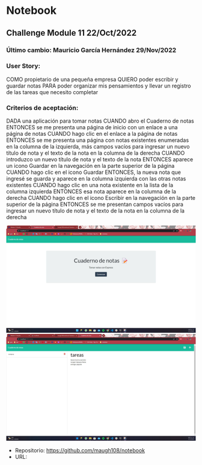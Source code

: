 # Notebook
## Challenge Module 11  22/Oct/2022
### Último cambio: Mauricio García Hernández 29/Nov/2022

### User Story:
COMO propietario de una pequeña empresa
QUIERO poder escribir y guardar notas
PARA poder organizar mis pensamientos y llevar un registro de las tareas que necesito completar


### Criterios de aceptación:
DADA una aplicación para tomar notas
CUANDO abro el Cuaderno de notas
ENTONCES se me presenta una página de inicio con un enlace a una página de notas
CUANDO hago clic en el enlace a la página de notas
ENTONCES se me presenta una página con notas existentes enumeradas en la columna de la izquierda, más campos vacíos para ingresar un nuevo título de nota y el texto de la nota en la columna de la derecha
CUANDO introduzco un nuevo título de nota y el texto de la nota
ENTONCES aparece un icono Guardar en la navegación en la parte superior de la página
CUANDO hago clic en el icono Guardar
ENTONCES, la nueva nota que ingresé se guarda y aparece en la columna izquierda con las otras notas existentes
CUANDO hago clic en una nota existente en la lista de la columna izquierda
ENTONCES esa nota aparece en la columna de la derecha
CUANDO hago clic en el icono Escribir en la navegación en la parte superior de la página
ENTONCES se me presentan campos vacíos para ingresar un nuevo título de nota y el texto de la nota en la columna de la derecha


![Preview](./img/preview_index.jpg)
![Preview](./img/preview_notes.jpg)


* Repositorio: https://github.com/maugh108/notebook
* URL: 